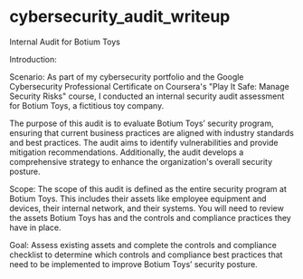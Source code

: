 # cybersecurity_audit_writeup
Internal Audit for Botium Toys

Introduction:

Scenario:
As part of my cybersecurity portfolio and the Google Cybersecurity Professional Certificate on Coursera's "Play It Safe: Manage Security Risks" course, I conducted an internal security audit assessment for Botium Toys, a fictitious toy company.

The purpose of this audit is to evaluate Botium Toys’ security program, ensuring that current business practices are aligned with industry standards and best practices. The audit aims to identify vulnerabilities and provide mitigation recommendations. Additionally, the audit develops a comprehensive strategy to enhance the organization's overall security posture.

Scope:
The scope of this audit is defined as the entire security program at Botium Toys. This includes their assets like employee equipment and devices, their internal network, and their systems. You will need to review the assets Botium Toys has and the controls and compliance practices they have in place.

Goal:
Assess existing assets and complete the controls and compliance checklist to determine which controls and compliance best practices that need to be implemented to  improve Botium Toys’ security posture.
